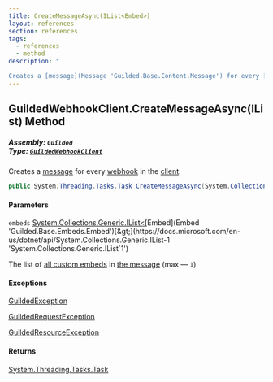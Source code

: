 ```yaml
---
title: CreateMessageAsync(IList<Embed>)
layout: references
section: references
tags:
  - references
  - method
description: "

Creates a [message](Message 'Guilded.Base.Content.Message') for every [webhook](GuildedWebhookClient.Webhooks 'Guilded.GuildedWebhookClient.Webhooks') in the [client](GuildedWebhookClient 'Guilded.GuildedWebhookClient')."
---
```


## GuildedWebhookClient.CreateMessageAsync(IList<Embed>) Method
##### **Assembly:** `Guilded`<br/>**Type:** [`GuildedWebhookClient`](GuildedWebhookClient 'Guilded.GuildedWebhookClient')

Creates a [message](Message 'Guilded.Base.Content.Message') for every [webhook](GuildedWebhookClient.Webhooks 'Guilded.GuildedWebhookClient.Webhooks') in the [client](GuildedWebhookClient 'Guilded.GuildedWebhookClient').

```csharp
public System.Threading.Tasks.Task CreateMessageAsync(System.Collections.Generic.IList<Guilded.Base.Embeds.Embed> embeds);
```
#### Parameters

<a name='Guilded.GuildedWebhookClient.CreateMessageAsync(System.Collections.Generic.IList_Guilded.Base.Embeds.Embed_).embeds'></a>

`embeds` [System.Collections.Generic.IList&lt;](https://docs.microsoft.com/en-us/dotnet/api/System.Collections.Generic.IList-1 'System.Collections.Generic.IList`1')[Embed](Embed 'Guilded.Base.Embeds.Embed')[&gt;](https://docs.microsoft.com/en-us/dotnet/api/System.Collections.Generic.IList-1 'System.Collections.Generic.IList`1')

The list of [all custom embeds](Embed 'Guilded.Base.Embeds.Embed') in [the message](Message 'Guilded.Base.Content.Message') (max — `1`)

#### Exceptions

[GuildedException](GuildedException 'Guilded.Base.GuildedException')

[GuildedRequestException](GuildedRequestException 'Guilded.Base.GuildedRequestException')

[GuildedResourceException](GuildedResourceException 'Guilded.Base.GuildedResourceException')

#### Returns
[System.Threading.Tasks.Task](https://docs.microsoft.com/en-us/dotnet/api/System.Threading.Tasks.Task 'System.Threading.Tasks.Task')